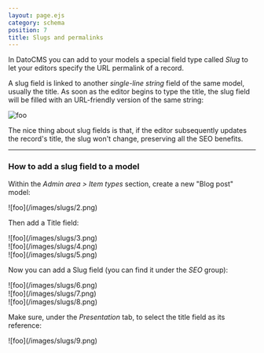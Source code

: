 ```yaml
---
layout: page.ejs
category: schema
position: 7
title: Slugs and permalinks
---
```


In DatoCMS you can add to your models a special field type called *Slug* to let your editors specify the URL permalink of a record. 

A slug field is linked to another *single-line string* field of the same model, usually the title. As soon as the editor begins to type the title, the slug field will be filled with an URL-friendly version of the same string:

![foo](/images/slugs/1.png)

The nice thing about slug fields is that, if the editor subsequently updates the record's title, the slug won't change, preserving all the SEO benefits.

---

### How to add a slug field to a model

Within the *Admin area > Item types* section, create a new "Blog post" model:

<div class="smaller">
  ![foo](/images/slugs/2.png)
</div>

Then add a Title field:

<div class="two">
  <div>![foo](/images/slugs/3.png)</div>
  <div>![foo](/images/slugs/4.png)</div>
</div>

<div class="smaller">
![foo](/images/slugs/5.png)
</div>

Now you can add a Slug field (you can find it under the *SEO* group):

<div class="two">
  <div>![foo](/images/slugs/6.png)</div>
  <div>![foo](/images/slugs/7.png)</div>
</div>

<div class="smaller">
![foo](/images/slugs/8.png)
</div>

Make sure, under the *Presentation* tab, to select the title field as its reference:

<div class="smaller">
![foo](/images/slugs/9.png)
</div>
